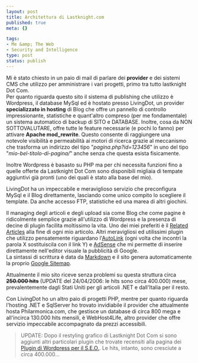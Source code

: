 ```yaml
--- 
layout: post
title: Architettura di Lastknight.com
published: true
meta: {}

tags: 
- Me &amp; The Web
- Security and Intelligence
type: post
status: publish
---
```

Mi è stato chiesto in un paio di mail di parlare dei **provider** e dei sistemi CMS che utilizzo per amministrare i vari progetti, primo tra tutto lastknight Dot Com.  
Per quanto riguarda questo sito il sistema di publishing che utilizzo è Wordpress, il database
MySql ed è hostato presso LivingDot, un provider **specializzato in hosting** di Blog che offre un pannello di controllo impressionante, statistiche e quant'altro compreso (per me fondamentale) un sistema automatico di backup di SITO e DATABASE.
Inoltre, cosa da NON SOTTOVALUTARE, offre tutte le feature necessarie (e pochi lo fanno) per attivare **Apache mod_rewrite**. Questo consente di raggiungere una notevole visibilità e permeabilità ai motori di ricerca grazie al meccanismo che trasforma un indirizzo del tipo "*pagina.php?id=123456*" in uno del tipo "*mio-bel-titolo-di-pagina/*" anche senza che questa
esista fisicamente.  

Inoltre Wordpress è basasto su PHP ma per chi necessita funzioni fino a quelle offerte da Lastknight Dot Com sono disponibili migliaia di tempate aggiuntivi già pronti (uno dei quali è stato alla base del mio).  

<!--adsense-->

LivingDot ha un impeccabile e meraviglioso servizio che preconfigura MySql e il Blog direttamente, lasciando come unico compito lo scegliere il template. Da anche accesso FTP, statistiche ed una marea di altri giochini.

Il managing degli articoli e degli upload sia come Blog che come pagine è ridicolmente semplice grazie all'utilizzo di Wordpress e la presenza di decine di plugin facilita moltissimo la vita.
Uno dei miei preferiti è il [Related Articles](http://www.w-a-s-a-b-i.com/archives/2004/05/26/wordpress-related-entries-plugin/) alla fine di ogni mio articolo. Altri meravigliosi ed utilissimi plugin che utilizzo pensatemente riguardano l'[AutoLink](http://www.planetofthepenguins.com/) (ogni volta che incontri
la parola X sostituiscila con il link Y) e [AdSense](http://philhord.com/wp-hacks/adsense) che mi permette di inserire direttamente nell'editor visuale la pubblicità di Google.  
La sintassi di scrittura è data da [Markdown](http://www.michelf.com/projects/php-markdown/) e il sito genera automaticamente la proprio  [Google Sitemap](http://www.arnebrachhold.de/2005/06/05/google-sitemaps-generator-v2-final).

Attualmente il mio sito riceve senza problemi su questa struttura circa <s>**250.000 hits**</s> (UPDATE del 24/04/2006: le hits sono circa 400.000) mese, prevalentemente dagli Stati Uniti per gli articoli .NET e dall'Italia per il resto.

Con LivingDot ho un altro paio di progetti PHP, mentre per quanto riguarda l'hosting .NET e SqlServer ho trovato invidiabile il provider che attualmente hosta Philarmonica.com, che gestisce un database di circa 800 mega e all'incirca 130.000 hits mensili, è WebHost4Life, altro provider che offre servizio impeccabile accompagnato da prezzi accessibili.

> UPDATE: Dopo il restyling grafico di Lastknight Dot Com si sono aggiunti altri particolari plugin che trovate recensiti alla pagina dei [Plugin di Wordpress per il S.E.O.](http://www.lastknight.com/2006/04/19/wordpress-seo-ottimizzazione-e-slashdot/). Le hits, intanto, sono cresciute a circa 400.000... 
